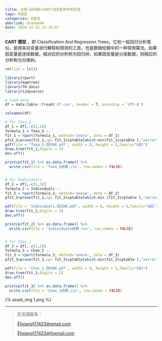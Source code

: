 ```yaml
---
title: 分类-回归树(CART)在R语言中的实现
tags: R语言
categories: R语言
abbrlink: dca5ae94
date: 2020-12-22 15:36:07
---
```


**CART 模型** ，即 Classification And Regression Trees。它和一般回归分析类似，是用来对变量进行解释和预测的工具，也是数据挖掘中的一种常用算法。如果因变量是连续数据，相对应的分析称为回归树，如果因变量是分类数据，则相应的分析称为分类树。

<!-- more -->

```R
rm(list = ls())

library(rpart) 
library(maptree)
library(TH.data)
library(tidyverse)

# load data
df = data.table::fread('df.csv', header = T, encoding = 'UTF-8')

colnames(df)

# for Taxa_S
df_1 = df[,-c(2,3)]
formula_1 = Taxa_S ~.
fit_1 = rpart(formula_1, method='anova', data = df_1)
pfit_1=prune(fit_1,cp= fit_1$cptable[which.min(fit_1$cptable [,"xerror"]),"CP"]) 
pdf(file = 'Taxa_S.回归树.pdf', width = 8, height = 5,family="GB1")
draw.tree(fit_1,digits = 2) 
dev.off()

printcp(fit_1) %>% as.data.frame() %>%
  write.csv(file = 'Taxa_S结果.csv', row.names = FALSE)


# for Individuals
df_2 = df[,-c(1,3)]
formula_2 = Individuals ~.
fit_2 = rpart(formula_2, method='anova', data = df_2)
pfit_2=prune(fit_2,cp= fit_2$cptable[which.min (fit_2$cptable [,"xerror"]),"CP"]) 

pdf(file = 'Individuals.回归树.pdf', width = 8, height = 5,family="GB1")
draw.tree(fit_2,digits = 2) 
dev.off()

printcp(fit_2) %>% as.data.frame() %>%
  write.csv(file = 'Individuals结果.csv', row.names = FALSE)


# for Chao_1
df_3 = df[,-c(1,2)]
formula_3 = Chao_1 ~.
fit_3 = rpart(formula_3, method='anova', data = df_3)
pfit_3=prune(fit_3,cp= fit_3$cptable[which.min(fit_3$cptable [,"xerror"]),"CP"]) 

pdf(file = 'Chao_1.回归树.pdf', width = 8, height = 5,family="GB1")
draw.tree(fit_3,digits = 2) 
dev.off()

printcp(fit_3) %>% as.data.frame() %>%
  write.csv(file = 'Chao_1结果.csv', row.names = FALSE)
```

{% asset_img 1.png %}

---

>交流请联系：
>
>💌lixiang117423@gmail.com
>
>💌lixiang117423@foxmail.com


